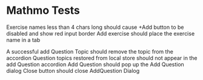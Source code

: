 Mathmo Tests
============

Exercise names less than 4 chars long should cause +Add button to be disabled and show red input border
Add exercise should place the exercise name in a tab

A successful add Question Topic should remove the topic from the accordion
Question topics restored from local store should not appear in the add Question accordion
Add Question should pop up the Add Question dialog
Close button should close AddQuestion Dialog